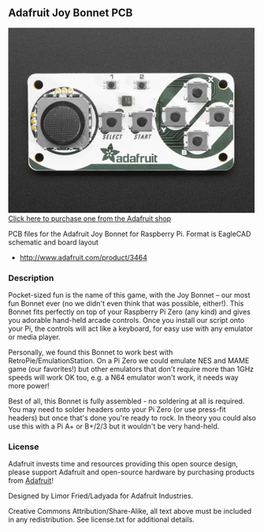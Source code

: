 ## Adafruit Joy Bonnet PCB

<a href="http://www.adafruit.com/products/3464"><img src="assets/image.jpg?raw=true" width="500px"><br/>
Click here to purchase one from the Adafruit shop</a>

PCB files for the Adafruit Joy Bonnet for Raspberry Pi. Format is EagleCAD schematic and board layout
* http://www.adafruit.com/product/3464

### Description

Pocket-sized fun is the name of this game, with the Joy Bonnet – our most fun Bonnet ever (no we didn't even think that was possible, either!). This Bonnet fits perfectly on top of your Raspberry Pi Zero (any kind) and gives you adorable hand-held arcade controls. Once you install our script onto your Pi, the controls will act like a keyboard, for easy use with any emulator or media player.

Personally, we found this Bonnet to work best with RetroPie/EmulationStation. On a Pi Zero we could emulate NES and MAME game (our favorites!) but other emulators that don't require more than 1GHz speeds will work OK too, e.g. a N64 emulator won't work, it needs way more power!

Best of all, this Bonnet is fully assembled - no soldering at all is required. You may need to solder headers onto your Pi Zero (or use press-fit headers) but once that's done you're ready to rock. In theory you could also use this with a Pi A+ or B+/2/3 but it wouldn't be very hand-held.

### License

Adafruit invests time and resources providing this open source design, please support Adafruit and open-source hardware by purchasing products from [Adafruit](https://www.adafruit.com)!

Designed by Limor Fried/Ladyada for Adafruit Industries.

Creative Commons Attribution/Share-Alike, all text above must be included in any redistribution. See license.txt for additional details.
